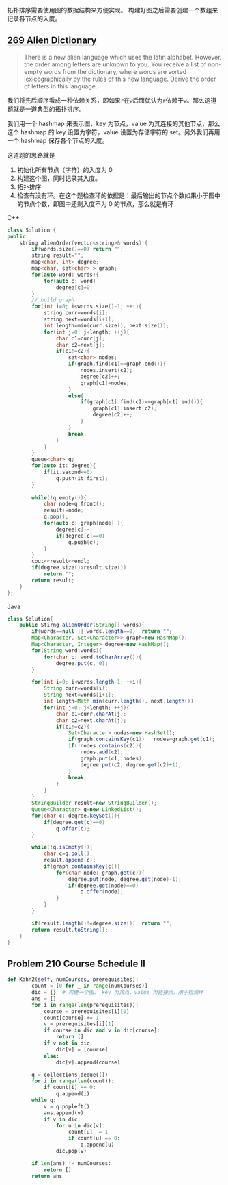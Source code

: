 拓扑排序需要使用图的数据结构来方便实现。
构建好图之后需要创建一个数组来记录各节点的入度。

## [269 Alien Dictionary](https://leetcode.com/problems/alien-dictionary/)

> There is a new alien language which uses the latin alphabet. However, the order among letters are unknown to you. You receive a list of non-empty words from the dictionary, where words are sorted lexicographically by the rules of this new language. Derive the order of letters in this language.

我们将先后顺序看成一种依赖关系，即如果`r`在`w`后面就认为`r`依赖于`w`。那么这道题就是一道典型的拓扑排序。

我们用一个 hashmap 来表示图，key 为节点，value 为其连接的其他节点，那么这个 hashmap 的 key 设置为字符，value 设置为存储字符的 set。另外我们再用一个 hashmap 保存各个节点的入度。

这道题的思路就是

1. 初始化所有节点（字符）的入度为 0
2. 构建这个图，同时记录其入度。
3. 拓扑排序
4. 检查有没有环。在这个题检查环的依据是：最后输出的节点个数如果小于图中的节点个数，即图中还剩入度不为 0 的节点，那么就是有环

C++

```cpp
class Solution {
public:
    string alienOrder(vector<string>& words) {
        if(words.size()==0) return "";
        string result="";
        map<char, int> degree;
        map<char, set<char> > graph;
        for(auto word: words){
            for(auto c: word)
                degree[c]=0;
        }
        // build graph
        for(int i=0; i<words.size()-1; ++i){
            string curr=words[i];
            string next=words[i+1];
            int length=min(curr.size(), next.size());
            for(int j=0; j<length; ++j){
                char c1=curr[j];
                char c2=next[j];
                if(c1!=c2){
                    set<char> nodes;
                    if(graph.find(c1)==graph.end()){
                        nodes.insert(c2);
                        degree[c2]++;
                        graph[c1]=nodes;
                    }
                    else{
                        if(graph[c1].find(c2)==graph[c1].end()){
                            graph[c1].insert(c2);
                            degree[c2]++;
                        }
                    }
                    break;
                }
            }
        }
        queue<char> q;
        for(auto it: degree){
            if(it.second==0)
                q.push(it.first);
        }
        
        while(!q.empty()){
            char node=q.front();
            result+=node;
            q.pop();
            for(auto c: graph[node] ){
                degree[c]--;
                if(degree[c]==0)
                    q.push(c);
            }
        }
        cout<<result<<endl;
        if(degree.size()>result.size())
            return "";
        return result;
    }
};
```

Java

```Java
class Solution{
    public Stirng alienOrder(String[] words){
        if(words==null || words.length==0)  return "";
        Map<Character, Set<Character>> graph=new HashMap();
        Map<Character, Integer> degree=new HashMap();
        for(String word:words){
            for(char c: word.toCharArray()){
                degree.put(c, 0);
        }

        for(int i=0; i<words.length-1; ++i){
            String curr=words[i];
            String next=words[i+1];
            int length=Math.min(curr.length(), next.length())
            for(int j=0; j<length; ++j){
                char c1=curr.charAt(j);
                char c2=next.charAt(j);
                if(c1!=c2){
                    Set<Character> nodes=new HashSet();
                    if(graph.containsKey(c1))   nodes=graph.get(c1);
                    if(!nodes.contains(c2)){
                        nodes.add(c2);
                        graph.put(c1, nodes);
                        degree.put(c2, degree.get(c2)+1);
                    }
                    break;
                }
            }
        }
        StringBuilder result=new StringBuilder();
        Queue<Character> q=new LinkedList();
        for(char c: degree.keySet()){
            if(degree.get(c)==0)
                q.offer(c);
        }

        while(!q.isEmpty()){
            char c=q.poll();
            result.append(c);
            if(graph.containsKey(c)){
                for(char node: graph.get(c)){
                    degree.put(node, degree.get(node)-1);
                    if(degree.get(node)==0)
                        q.offer(node);
                }
            }
        }

        if(result.length()!=degree.size())  return "";
        return result.toString();
    }
}
```

## Problem 210 Course Schedule II 

```python
def Kahn2(self, numCourses, prerequisites):
        count = [0 for _ in range(numCourses)]
        dic = {}  # 构建一个图， key 为顶点，value 为链接点，用于检测环
        ans = []
        for i in range(len(prerequisites)):
            course = prerequisites[i][0]
            count[course] += 1
            v = prerequisites[i][1]
            if course in dic and v in dic[course]:
                return []
            if v not in dic:
                dic[v] = [course]
            else:
                dic[v].append(course)

        q = collections.deque([])
        for i in range(len(count)):
            if count[i] == 0:
                q.append(i)
        while q:
            v = q.popleft()
            ans.append(v)
            if v in dic:
                for u in dic[v]:
                    count[u] -= 1
                    if count[u] == 0:
                        q.append(u)
                dic.pop(v)

        if len(ans) != numCourses:
            return []
        return ans
```